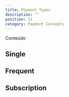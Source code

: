 ```yaml
---
title: Payment Types
description: ""
position: 11
category: Payment Concepts
---
```


Conteúdo

## Single

## Frequent

## Subscription